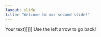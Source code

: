 ```yaml
---
layout: slide
title: "Welcome to our second slide!"
---
```

Your text]]]]]
Use the left arrow to go back!

